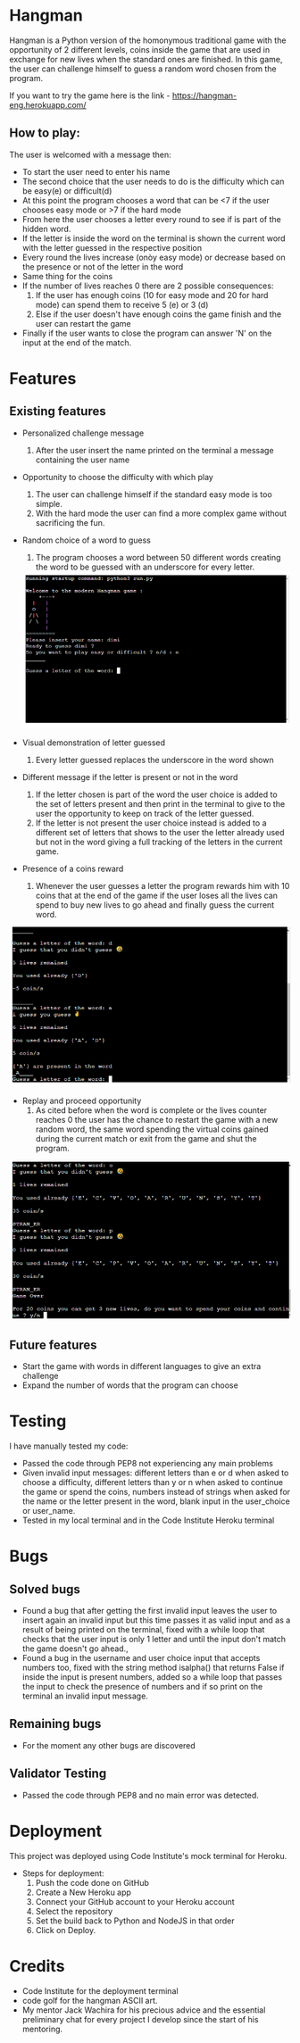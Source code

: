 # Hangman 
Hangman is a Python version of the homonymous traditional game with the opportunity of 2 different levels, coins inside the game that are used in exchange for new lives when the standard ones are finished.
In this game, the user can challenge himself to guess a random word chosen from the program.

If you want to try the game here is the link - https://hangman-eng.herokuapp.com/

## How to play:

The user is welcomed with a message then:

* To start the user need to enter his name
* The second choice that the user needs to do is the difficulty which can be easy(e) or difficult(d)
* At this point the program chooses a word that can be <7 if the user chooses easy mode or >7 if the hard mode
* From here the user chooses a letter every round to see if is part of the hidden word.
* If the letter is inside the word on the terminal is shown the current word with the letter guessed in the respective position
* Every round the lives increase (onòy easy mode) or decrease based on the presence or not of the letter in the word
* Same thing for the coins
* If the number of lives reaches 0 there are 2 possible consequences:
    1. If the user has enough coins (10 for easy mode and 20 for hard mode) can spend them to receive 5 (e) or 3 (d)
    2. Else if the user doesn't have enough coins the game finish and the user can restart the game
* Finally if the user wants to close the program can answer 'N' on the input at the end of the match.

# Features
## Existing features
* Personalized challenge message
    1. After the user insert the name printed on the terminal a message containing the user name
* Opportunity to choose the difficulty with which play
    1. The user can challenge himself if the standard easy mode is too simple.
    2. With the hard mode the user can find a more complex game without sacrificing the fun.
* Random choice of a word to guess
    1. The program chooses a word between 50 different words creating the word to be guessed with an underscore for every letter.

    <img src = 'images/username_and_difficulty.png' alt = 'screenshot of the interface that shows the name of the user, the difficulty choice, and the hidden word to guess '>

* Visual demonstration of letter guessed
    1. Every letter guessed replaces the underscore in the word shown
* Different message if the letter is present or not in the word
    1. If the letter chosen is part of the word the user choice is added to the set of letters present and then print in the terminal to give to the user the opportunity to keep on track of the letter guessed.
    2. If the letter is not present the user choice instead is added to a different set of letters that shows to the user the letter already used but not in the word giving a full tracking of the letters in the current game.
* Presence of a coins reward
    1. Whenever the user guesses a letter the program rewards him with 10 coins that at the end of the game if the user loses all the lives can spend to buy new lives to go ahead and finally guess the current word.

<img src = 'images/letter_guessed_and_not.png' alt = 'screenshot of the interface that shows the different messages if the letter is in the word or not '>

* Replay and proceed opportunity
    1. As cited before when the word is complete or the lives counter reaches 0 the user has the chance to restart the game with a new random word, the same word spending the virtual coins gained during the current match or exit from the game and shut the program.

<img src = 'images/proceed.png' alt = 'screenshot of the interface that show the go ahead message '>


## Future features
* Start the game with words in different languages to give an extra challenge
* Expand the number of words that the program can choose

# Testing

I have manually tested my code:
* Passed the code through PEP8 not experiencing any main problems
* Given invalid input messages: different letters than e or d when asked to choose a difficulty, different letters than y or n when asked to continue the game or spend the coins, numbers instead of strings when asked for the name or the letter present in the word, blank input in the user_choice or user_name.
* Tested in my local terminal and in the Code Institute Heroku terminal

# Bugs

## Solved bugs
* Found a bug that after getting the first invalid input leaves the user to insert again an invalid input but this time passes it as valid input and as a result of being printed on the terminal, fixed with a while loop that checks that the user input is only 1 letter and until the input don't match the game doesn't go ahead.,
* Found a bug in the username and user choice input that accepts numbers too, fixed with the string method isalpha() that returns False if inside the input is present numbers, added so a while loop that passes the input to check the presence of numbers and if so print on the terminal an invalid input message.

## Remaining bugs
* For the moment any other bugs are discovered

## Validator Testing

* Passed the code through PEP8 and no main error was detected.

# Deployment

This project was deployed using Code Institute's mock terminal for Heroku.

* Steps for deployment:
    1. Push the code done on GitHub
    2. Create a New Heroku app
    3. Connect your GitHub account to your Heroku account
    4. Select the repository 
    5. Set the build back to Python and NodeJS in that order
    6. Click on Deploy.

# Credits

* Code Institute for the deployment terminal
* code golf for the hangman ASCII art.
* My mentor Jack Wachira for his precious advice and the essential preliminary chat for every project I develop since the start of his mentoring.

 




